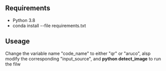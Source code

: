 ## Requirements
* Python 3.8
* conda install --file requirements.txt
## Useage
Change the variable name "code_name" to either "qr" or "aruco", alsp modify the corresponding "input_source", and **python detect_image** to run the filw